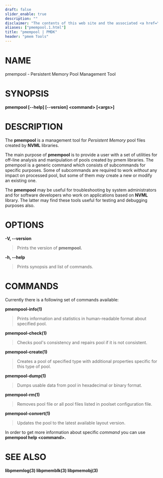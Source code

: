 ```yaml
---
draft: false
slider_enable: true
description: ""
disclaimer: "The contents of this web site and the associated <a href=\"https://github.com/pmem\">GitHub repositories</a> are BSD-licensed open source."
aliases: ["pmempool.1.html"]
title: "pmempool | PMDK"
header: "pmem Tools"
---
```


NAME
====

pmempool - Persistent Memory Pool Management Tool

SYNOPSIS
========

**pmempool \[\--help\] \[\--version\] \<command\> \[\<args\>\]**

DESCRIPTION
===========

The **pmempool** is a management tool for *Persistent Memory* pool files
created by **NVML** libraries.

The main purpose of **pmempool** is to provide a user with a set of
utilities for off-line analysis and manipulation of pools created by
pmem libraries. The pmempool is a generic command which consists of
subcommands for specific purposes. Some of subcommands are required to
work *without* any impact on processed pool, but some of them *may*
create a new or modify an existing one.

The **pmempool** may be useful for troubleshooting by system
administrators and for software developers who work on applications
based on **NVML** library. The latter may find these tools useful for
testing and debugging purposes also.

OPTIONS
=======

**-V, \--version**

> Prints the version of **pmempool.**

**-h, \--help**

> Prints synopsis and list of commands.

COMMANDS
========

Currently there is a following set of commands available:

**pmempool-info(1)**

> Prints information and statistics in human-readable format about
> specified pool.

**pmempool-check(1)**

> Checks pool\'s consistency and repairs pool if it is not consistent.

**pmempool-create(1)**

> Creates a pool of specified type with additional properties specific
> for this type of pool.

**pmempool-dump(1)**

> Dumps usable data from pool in hexadecimal or binary format.

**pmempool-rm(1)**

> Removes pool file or all pool files listed in poolset configuration
> file.

**pmempool-convert(1)**

> Updates the pool to the latest available layout version.

In order to get more information about specific *command* you can use
**pmempool help \<command\>.**

SEE ALSO
========

**libpmemlog(3) libpmemblk(3) libpmemobj(3)**
